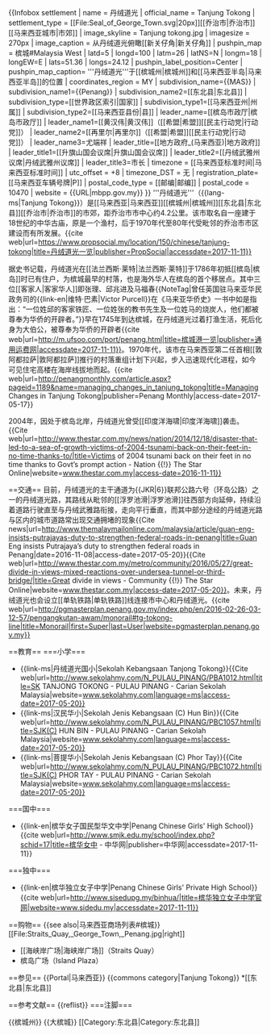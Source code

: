 {{Infobox settlement
| name          = 丹绒道光
| official_name            = Tanjung Tokong
| settlement_type          = [[File:Seal_of_George_Town.svg|20px]][[乔治市|乔治市]][[马来西亚城市|市郊]]
| image_skyline            = Tanjung tokong.jpg
| imagesize                = 270px
| image_caption            = 从丹绒道光俯瞰[[新关仔角|新关仔角]]
| pushpin_map = 槟城#Malaysia West
| latd=5
| longd=100
| latm=26
| latNS=N
| longm=18
| longEW=E
| lats=51.36
| longs=24.12
| pushpin_label_position=Center
| pushpin_map_caption= '''丹绒道光'''于[[槟城州|槟城州]]和[[马来西亚半岛|马来西亚半岛]]的位置
| coordinates_region  = MY
| subdivision_name={{MAS}}
| subdivision_name1={{Penang}}
| subdivision_name2=[[东北县|东北县]]
| subdivision_type=[[世界政区索引|国家]]
| subdivision_type1=[[马来西亚州|州属]]
| subdivision_type2=[[马来西亚县份|县]]
| leader_name=[[槟岛市政厅|槟岛市政厅]]
| leader_name1=[[黄汉伟|黄汉伟]]（[[希盟|希盟]][[民主行动党|行动党]]）
| leader_name2=[[再里尔|再里尔]]（[[希盟|希盟]][[民主行动党|行动党]]）
| leader_name3=尤端祥
| leader_title=[[地方政府_(马来西亚)|地方政府]]
| leader_title1=[[升旗山国会议席|升旗山国会议席]]
| leader_title2=[[丹绒武雅州议席|丹绒武雅州议席]]
| leader_title3=市长
| timezone                 = [[马来西亚标准时间|马来西亚标准时间]]
| utc_offset               = +8
| timezone_DST             = 无
| registration_plate=[[马来西亚车辆号牌|P]]
| postal_code_type         = [[邮编|邮编]]
| postal_code              = 10470
| website                  = {{URL|mbpp.gov.my}}
}}
'''丹绒道光'''（{{lang-ms|Tanjung Tokong}}）是[[马来西亚|马来西亚]][[槟城州|槟城州]][[东北县|东北县]][[乔治市|乔治市]]的市郊，距乔治市市中心约4.2公里。该市取名自一座建于18世纪的中华古庙，原是一个渔村，后于1970年代至80年代受毗邻的乔治市市区建设而有所发展。<ref>{{cite web|url=https://www.propsocial.my/location/150/chinese/tanjung-tokong|title=丹绒道光一览|publisher=PropSocial|accessdate=2017-11-11}}</ref>

据史书记载，丹绒道光在[[法兰西斯·莱特|法兰西斯·莱特]]于1786年初抵[[槟岛|槟岛]]时已有住户，为槟城最早的村落，也是海外华人在槟岛的首个移居点。其中三位[[客家人|客家华人]]即张理、邱兆进及马福春{{NoteTag|曾任英国驻马来亚华民政务司的{{link-en|维特·巴素|Victor Purcell}}在《马来亚华侨史》一书中如是指出：“一位姓邱的客家铁匠、一位姓张的教书先生及一位姓马的烧炭人，他们都被尊奉为华侨的开辟者。”}}早在1745年到达槟城，在丹绒道光过着打渔生活，死后化身为大伯公，被尊奉为华侨的开辟者<ref>{{cite web|url=http://m.ufsoo.com/port/penang.html|title=槟城港一览|publisher=通用运费网|accessdate=2017-11-11}}</ref>。1970年代，该市在马来西亚第二任首相[[敦阿都拉萨|敦阿都拉萨]]推行的村落重组计划下兴起，步入迅速现代化进程，如今可见住宅高楼在海岸线拔地而起。<ref>{{cite web|url=http://penangmonthly.com/article.aspx?pageid=1189&name=managing_changes_in_tanjung_tokong|title=Managing Changes in Tanjung Tokong|publisher=Penang Monthly|access-date=2017-05-17}}</ref>

2004年，因处于槟岛北岸，丹绒道光曾受[[印度洋海啸|印度洋海啸]]袭击。<ref>{{Cite web|url=http://www.thestar.com.my/news/nation/2014/12/18/disaster-that-led-to-a-sea-of-growth-victims-of-2004-tsunami-back-on-their-feet-in-no-time-thanks-to/|title=Victims of 2004 tsunami back on their feet in no time thanks to Govt’s prompt action - Nation {{!}} The Star Online|website=www.thestar.com.my|access-date=2016-11-11}}</ref>

==交通==
目前，丹绒道光的主干通道为{{JKR|6}}联邦公路六号（环岛公路）之一的丹绒道光路，其路线从毗邻的[[浮罗池滑|浮罗池滑]]往西部方向延伸，持续沿着道路行驶直至与丹绒武雅路衔接，走向平行垂直，而其中部分途经的丹绒道光路与区内的城市道路常出现交通拥堵的现象<ref>{{Cite news|url=http://www.themalaymailonline.com/malaysia/article/guan-eng-insists-putrajayas-duty-to-strengthen-federal-roads-in-penang|title=Guan Eng insists Putrajaya’s duty to strengthen federal roads in Penang|date=2016-11-08|access-date=2017-05-20}}</ref><ref>{{Cite web|url=http://www.thestar.com.my/metro/community/2016/05/27/great-divide-in-views-mixed-reactions-over-undersea-tunnel-or-third-bridge/|title=Great divide in views  - Community {{!}} The Star Online|website=www.thestar.com.my|access-date=2017-05-20}}</ref>。未来，丹绒道光也会设立[[单轨铁路|单轨铁路]]线连接市中心和丹绒道光。<ref>{{cite web|url=http://pgmasterplan.penang.gov.my/index.php/en/2016-02-26-03-12-57/pengangkutan-awam/monorail#tg-tokong-line|title=Monorail|first=Super|last=User|website=pgmasterplan.penang.gov.my}}</ref>

==教育==
===小学===
* {{link-ms|丹绒道光国小|Sekolah Kebangsaan Tanjong Tokong}}<ref>{{Cite web|url=http://www.sekolahmy.com/N_PULAU_PINANG/PBA1012.html|title=SK TANJONG TOKONG - PULAU PINANG - Carian Sekolah Malaysia|website=www.sekolahmy.com|language=ms|access-date=2017-05-20}}</ref>
* {{link-ms|汉民华小|Sekolah Jenis Kebangsaan (C) Hun Bin}}<ref>{{Cite web|url=http://www.sekolahmy.com/N_PULAU_PINANG/PBC1057.html|title=SJK(C) HUN BIN - PULAU PINANG - Carian Sekolah Malaysia|website=www.sekolahmy.com|language=ms|access-date=2017-05-20}}</ref>
* {{link-ms|菩提华小|Sekolah Jenis Kebangsaan (C) Phor Tay}}<ref>{{Cite web|url=http://www.sekolahmy.com/N_PULAU_PINANG/PBC1072.html|title=SJK(C) PHOR TAY - PULAU PINANG - Carian Sekolah Malaysia|website=www.sekolahmy.com|language=ms|access-date=2017-05-20}}</ref>

===国中===
* {{link-en|槟华女子国民型华文中学|Penang Chinese Girls' High School}}<ref>{{cite web|url=http://www.smjk.edu.my/school/index.php?schid=17|title=槟华女中 - 中华网|publisher=中华网|accessdate=2017-11-11}}</ref>

===独中===
* {{link-en|槟华独立女子中学|Penang Chinese Girls' Private High School}}<ref>{{cite web|url=http://www.sisedupg.my/binhua/|title=槟华独立女子中学官网|website=www.sidedu.my|accessdate=2017-11-11}}</ref>

==购物==
{{see also|马来西亚商场列表#槟城}}
[[File:Straits_Quay,_George_Town,_Penang.jpg|right]]
* [[海峡岸广场|海峡岸广场]]（Straits Quay）
* 槟岛广场（Island Plaza）

==参见==
{{Portal|马来西亚}}
{{commons category|Tanjung Tokong}}
*[[东北县|东北县]]

==参考文献==
{{reflist}}
===注脚===
<references group="註" />

{{槟城州}}
{{大槟城}}
[[Category:东北县|Category:东北县]]